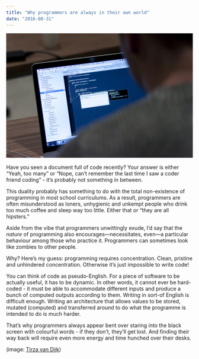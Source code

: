 ```yaml
---
title: "Why programmers are always in their own world"
date: "2016-08-31"
---
```


![programming staring at code](images/photo-1453060113865-968cea1ad53a-1024x683.jpeg)

Have you seen a document full of code recently? Your answer is either “Yeah, too many” or “Nope, can’t remember the last time I saw a coder friend coding” - it’s probably not something in between.

This duality probably has something to do with the total non-existence of programming in most school curriculums. As a result, programmers are often misunderstood as loners, unhygienic and unkempt people who drink too much coffee and sleep way too little. Either that or “they are all hipsters.”

Aside from the vibe that programmers unwittingly exude, I’d say that the _nature_ of programming also encourages—necessitates, even—a particular behaviour among those who practice it. Programmers can sometimes look like zombies to other people.

Why? Here’s my guess: programming requires concentration. Clean, pristine and unhindered concentration. Otherwise it’s just impossible to write code!

You can think of code as pseudo-English. For a piece of software to be actually useful, it has to be dynamic. In other words, it cannot ever be hard-coded - it must be able to accommodate different inputs and produce a bunch of computed outputs according to them. Writing in sort-of English is difficult enough. Writing an architecture that allows values to be stored, mutated (computed) and transferred around to do what the programme is intended to do is much harder.

That’s why programmers always appear bent over staring into the black screen with colourful words - if they don’t, they’ll get lost. And finding their way back will require even more energy and time hunched over their desks.

(image: [Tirza van Dijk](https://unsplash.com/@tirzavandijk))
